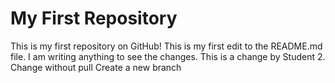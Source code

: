 # My First Repository

This is my first repository on GitHub!
This is my first edit to the README.md file.
I am writing anything to see the changes. 
This is a change by Student 2.
Change without pull
Create a new branch
